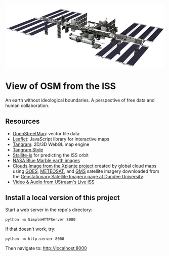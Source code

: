 ![ISS-2011](imgs/ISS-2011.png)

# View of OSM from the ISS

An earth without ideological boundaries. A perspective of free data and human collaboration. 

## Resources

* [OpenStreetMap](http://www.openstreetmap.org/): vector tile data
* [Leaflet](http://leafletjs.com/): JavaScript library for interactive maps
* [Tangram](https://mapzen.com/projects/tangram): 2D/3D WebGL map engine
* [Tangram Style](http://tangrams.github.io/tangram-play/?style=https://raw.githubusercontent.com/patriciogonzalezvivo/ISS/gh-pages/scene.yaml)
* [Stallite-js](https://github.com/shashwatak/satellite-js) for predicting the ISS orbit
* [NASA Blue Marble earth images](http://visibleearth.nasa.gov/view_cat.php?categoryID=1484) 
* [Clouds Image from the Xplante project](http://xplanet.sourceforge.net/) created by global cloud maps using [GOES](http://www.goes.noaa.gov/), [METEOSAT](http://www.eumetsat.de/), and [GMS](http://www.nasda.go.jp/index_e.html) satellite imagery downloaded from the [Geostationary Satellite Imagery page at Dundee University](http://www.sat.dundee.ac.uk/pdus.html).
* [Video & Audio from UStream's Live ISS ](http://www.ustream.tv/channel/live-iss-stream)

## Install a local version of this project

Start a web server in the repo's directory:

    python -m SimpleHTTPServer 8000
    
If that doesn't work, try:

    python -m http.server 8000
    
Then navigate to: [http://localhost:8000](http://localhost:8000)
